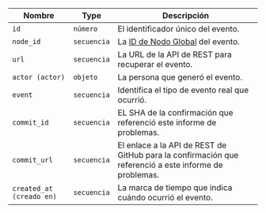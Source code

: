 | Nombre                   | Type        | Descripción                                                                                           |
| ------------------------ | ----------- | ----------------------------------------------------------------------------------------------------- |
| `id`                     | `número`    | El identificador único del evento.                                                                    |
| `node_id`                | `secuencia` | La [ID de Nodo Global](/graphql/guides/using-global-node-ids) del evento.                             |
| `url`                    | `secuencia` | La URL de la API de REST para recuperar el evento.                                                    |
| `actor (actor)`          | `objeto`    | La persona que generó el evento.                                                                      |
| `event`                  | `secuencia` | Identifica el tipo de evento real que ocurrió.                                                        |
| `commit_id`              | `secuencia` | EL SHA de la confirmación que referenció este informe de problemas.                                   |
| `commit_url`             | `secuencia` | El enlace a la API de REST de GitHub para la confirmación que referenció a este informe de problemas. |
| `created_at (creado en)` | `secuencia` | La marca de tiempo que indica cuándo ocurrió el evento.                                               |

